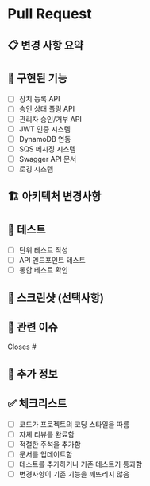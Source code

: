 # Pull Request

## 📋 변경 사항 요약
<!-- 이 PR에서 구현한 주요 기능이나 변경사항을 간단히 설명해주세요 -->

## 🎯 구현된 기능
<!-- 체크박스를 사용하여 구현된 기능들을 나열해주세요 -->
- [ ] 장치 등록 API
- [ ] 승인 상태 폴링 API
- [ ] 관리자 승인/거부 API
- [ ] JWT 인증 시스템
- [ ] DynamoDB 연동
- [ ] SQS 메시징 시스템
- [ ] Swagger API 문서
- [ ] 로깅 시스템

## 🏗️ 아키텍처 변경사항
<!-- 아키텍처나 구조적 변경사항이 있다면 설명해주세요 -->

## 🧪 테스트
<!-- 테스트 방법이나 확인된 사항들을 기록해주세요 -->
- [ ] 단위 테스트 작성
- [ ] API 엔드포인트 테스트
- [ ] 통합 테스트 확인

## 📸 스크린샷 (선택사항)
<!-- API 테스트 결과나 Swagger 문서 스크린샷 등 -->

## 🔗 관련 이슈
<!-- 관련된 이슈 번호가 있다면 링크해주세요 -->
Closes #

## 📝 추가 정보
<!-- 리뷰어가 알아야 할 추가 정보나 주의사항 -->

## ✅ 체크리스트
- [ ] 코드가 프로젝트의 코딩 스타일을 따름
- [ ] 자체 리뷰를 완료함
- [ ] 적절한 주석을 추가함
- [ ] 문서를 업데이트함
- [ ] 테스트를 추가하거나 기존 테스트가 통과함
- [ ] 변경사항이 기존 기능을 깨뜨리지 않음